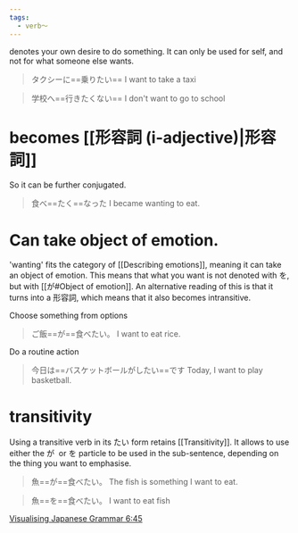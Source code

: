 ```yaml
---
tags:
  - verb〜
---
```

denotes your own desire to do something.
It can only be used for self, and not for what someone else wants.
>タクシーに==乗りたい==
>I want to take a taxi

>学校へ==行きたくない==
>I don't want to go to school

# becomes [[形容詞 (i-adjective)|形容詞]]
So it can be further conjugated.
>食べ==たく==なった
>I became wanting to eat.

# Can take object of emotion.
'wanting' fits the category of [[Describing emotions]], meaning it can take an object of emotion.
This means that what you want is not denoted with を, but with [[が#Object of emotion]].
An alternative reading of this is that it turns into a 形容詞, which means that it also becomes intransitive.

Choose something from options
>ご飯==が==食べたい。
>I want to eat rice.

Do a routine action
>今日は==バスケットボールがしたい==です
>Today, I want to play basketball.
# transitivity
Using a transitive verb in its たい form retains [[Transitivity]]. It allows to use either the が  or を particle to be used in the sub-sentence, depending on the thing you want to emphasise.

>魚==が==食べたい。
>The fish is something I want to eat.

>魚==を==食べたい。
>I want to eat fish

[Visualising Japanese Grammar 6:45](https://www2.gwu.edu/~eall/vjgnew/07transitivity1/07transitivity1.html)